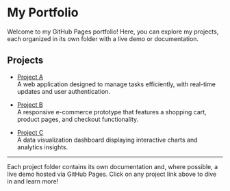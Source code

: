 # My Portfolio

Welcome to my GitHub Pages portfolio! Here, you can explore my projects, each organized in its own folder with a live demo or documentation.

## Projects

- [Project A](./folder1)  
  A web application designed to manage tasks efficiently, with real-time updates and user authentication.

- [Project B](./folder2)  
  A responsive e-commerce prototype that features a shopping cart, product pages, and checkout functionality.

- [Project C](./folder3)  
  A data visualization dashboard displaying interactive charts and analytics insights.

---

Each project folder contains its own documentation and, where possible, a live demo hosted via GitHub Pages. Click on any project link above to dive in and learn more!